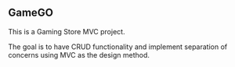 ## GameGO

This is a Gaming Store MVC project.

The goal is to have CRUD functionality and implement separation of concerns using MVC as the design method.
